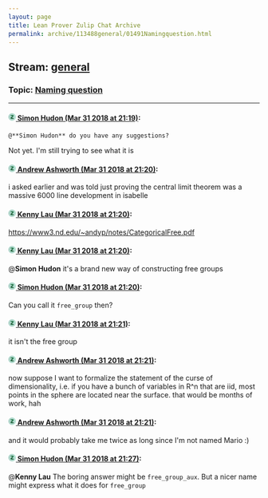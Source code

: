 ```yaml
---
layout: page
title: Lean Prover Zulip Chat Archive 
permalink: archive/113488general/01491Namingquestion.html
---
```


## Stream: [general](index.html)
### Topic: [Naming question](01491Namingquestion.html)

---

#### [![Click to go to Zulip](../../assets/img/zulip2.png) Simon Hudon (Mar 31 2018 at 21:19)](https://leanprover.zulipchat.com/#narrow/stream/113488-general/topic/Naming%20question/near/124463575):
```quote
@**Simon Hudon** do you have any suggestions?
```
Not yet. I'm still trying to see what it is

#### [![Click to go to Zulip](../../assets/img/zulip2.png) Andrew Ashworth (Mar 31 2018 at 21:20)](https://leanprover.zulipchat.com/#narrow/stream/113488-general/topic/Naming%20question/near/124463576):
i asked earlier and was told just proving the central limit theorem was a massive 6000 line development in isabelle

#### [![Click to go to Zulip](../../assets/img/zulip2.png) Kenny Lau (Mar 31 2018 at 21:20)](https://leanprover.zulipchat.com/#narrow/stream/113488-general/topic/Naming%20question/near/124463617):
https://www3.nd.edu/~andyp/notes/CategoricalFree.pdf

#### [![Click to go to Zulip](../../assets/img/zulip2.png) Kenny Lau (Mar 31 2018 at 21:20)](https://leanprover.zulipchat.com/#narrow/stream/113488-general/topic/Naming%20question/near/124463618):
@**Simon Hudon** it's a brand new way of constructing free groups

#### [![Click to go to Zulip](../../assets/img/zulip2.png) Simon Hudon (Mar 31 2018 at 21:20)](https://leanprover.zulipchat.com/#narrow/stream/113488-general/topic/Naming%20question/near/124463620):
Can you call it `free_group` then?

#### [![Click to go to Zulip](../../assets/img/zulip2.png) Kenny Lau (Mar 31 2018 at 21:21)](https://leanprover.zulipchat.com/#narrow/stream/113488-general/topic/Naming%20question/near/124463621):
it isn't the free group

#### [![Click to go to Zulip](../../assets/img/zulip2.png) Andrew Ashworth (Mar 31 2018 at 21:21)](https://leanprover.zulipchat.com/#narrow/stream/113488-general/topic/Naming%20question/near/124463626):
now suppose I want to formalize the statement of the curse of dimensionality, i.e. if you have a bunch of variables in R^n that are iid, most points in the sphere are located near the surface. that would be months of work, hah

#### [![Click to go to Zulip](../../assets/img/zulip2.png) Andrew Ashworth (Mar 31 2018 at 21:21)](https://leanprover.zulipchat.com/#narrow/stream/113488-general/topic/Naming%20question/near/124463629):
and it would probably take me twice as long since I'm not named Mario :)

#### [![Click to go to Zulip](../../assets/img/zulip2.png) Simon Hudon (Mar 31 2018 at 21:27)](https://leanprover.zulipchat.com/#narrow/stream/113488-general/topic/Naming%20question/near/124463783):
@**Kenny Lau**  The boring answer might be `free_group_aux`. But a nicer name might express what it does for `free_group`

